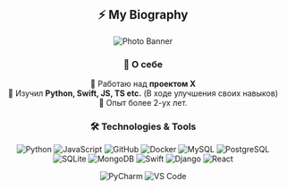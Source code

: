 <div align="center">

## ⚡ My Biography

![Photo Banner](https://imgur.com/PzVwkmV)

### 🚀 О себе
🔭 Работаю над **проектом X**  
🌱 Изучил **Python, Swift, JS, TS etc.**  (В ходе улучшения своих навыков)  
🔧 Опыт более 2-ух лет.


### 🛠️ Technologies & Tools
![Python](https://img.shields.io/badge/Python-3776AB?style=for-the-badge&logo=python&logoColor=white)
![JavaScript](https://img.shields.io/badge/JavaScript-F7DF1E?style=for-the-badge&logo=javascript&logoColor=black)
![GitHub](https://img.shields.io/badge/GitHub-181717?style=for-the-badge&logo=github&logoColor=white)
![Docker](https://img.shields.io/badge/Docker-2496ED?style=for-the-badge&logo=docker&logoColor=white)
![MySQL](https://img.shields.io/badge/MySQL-4479A1?style=for-the-badge&logo=mysql&logoColor=white)
![PostgreSQL](https://img.shields.io/badge/PostgreSQL-336791?style=for-the-badge&logo=postgresql&logoColor=white)
![SQLite](https://img.shields.io/badge/SQLite-003B57?style=for-the-badge&logo=sqlite&logoColor=white)
![MongoDB](https://img.shields.io/badge/MongoDB-47A248?style=for-the-badge&logo=mongodb&logoColor=white)
![Swift](https://img.shields.io/badge/Swift-FA7343?style=for-the-badge&logo=swift&logoColor=white)
![Django](https://img.shields.io/badge/Django-3776AB?style=for-the-badge&logo=django&logoColor=white)
![React](https://img.shields.io/badge/React-4479A1?style=for-the-badge&logo=react&logoColor=white)


![PyCharm](https://img.shields.io/badge/PyCharm-000000?style=for-the-badge&logo=pycharm&logoColor=white)
![VS Code](https://img.shields.io/badge/VS%20Code-007ACC?style=for-the-badge&logo=visual-studio-code&logoColor=white)

</div>
